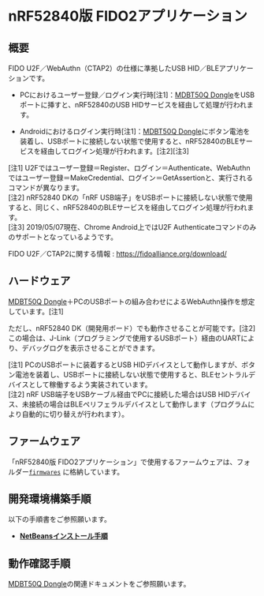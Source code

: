 # nRF52840版 FIDO2アプリケーション

## 概要
FIDO U2F／WebAuthn（CTAP2）の仕様に準拠したUSB HID／BLEアプリケーションです。

- PCにおけるユーザー登録／ログイン実行時[注1]：[MDBT50Q Dongle](../FIDO2Device/MDBT50Q_Dongle/README.md)をUSBポートに挿すと、nRF52840のUSB HIDサービスを経由して処理が行われます。

- Androidにおけるログイン実行時[注1]：[MDBT50Q Dongle](../FIDO2Device/MDBT50Q_Dongle/README.md)にボタン電池を装着し、USBポートに接続しない状態で使用すると、nRF52840のBLEサービスを経由してログイン処理が行われます。[注2][注3]

[注1] U2Fではユーザー登録＝Register、ログイン＝Authenticate、WebAuthnではユーザー登録＝MakeCredential、ログイン＝GetAssertionと、実行されるコマンドが異なります。<br>
[注2] nRF52840 DKの「nRF USB端子」をUSBポートに接続しない状態で使用すると、同じく、nRF52840のBLEサービスを経由してログイン処理が行われます。<br>
[注3] 2019/05/07現在、Chrome Android上ではU2F Authenticateコマンドのみのサポートとなっているようです。

FIDO U2F／CTAP2に関する情報 : https://fidoalliance.org/download/

## ハードウェア

[MDBT50Q Dongle](../FIDO2Device/MDBT50Q_Dongle/README.md)＋PCのUSBポートの組み合わせによるWebAuthn操作を想定しています。[注1]

ただし、nRF52840 DK（開発用ボード）でも動作させることが可能です。[注2]<br>
この場合は、J-Link（プログラミングで使用するUSBポート）経由のUARTにより、デバッグログを表示させることができます。

[注1] PCのUSBポートに装着するとUSB HIDデバイスとして動作しますが、ボタン電池を装着し、USBポートに接続しない状態で使用すると、BLEセントラルデバイスとして稼働するよう実装されています。<br>
[注2] nRF USB端子をUSBケーブル経由でPCに接続した場合はUSB HIDデバイス、未接続の場合はBLEペリフェラルデバイスとして動作します（プログラムにより自動的に切り替えが行われます）。<br>

## ファームウェア

「nRF52840版 FIDO2アプリケーション」で使用するファームウェアは、フォルダー[`firmwares`](firmwares/README.md) に格納しています。

## 開発環境構築手順

以下の手順書をご参照願います。

- <b>[NetBeansインストール手順](NETBEANSINST.md)</b>

## 動作確認手順

[MDBT50Q Dongle](../FIDO2Device/MDBT50Q_Dongle/README.md)の関連ドキュメントをご参照願います。
